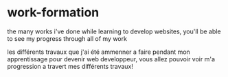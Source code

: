 # work-formation
the many works i've done while learning to develop websites, you'll be able to see my progress through all of my work

les différents travaux que j'ai été ammenner a faire pendant mon apprentissage pour devenir web developpeur, vous allez pouvoir voir m'a progression a travert mes différents travaux!
